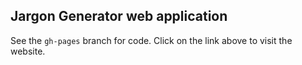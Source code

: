 ## Jargon Generator web application

See the `gh-pages` branch for code. Click on the link above to visit the website.
